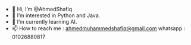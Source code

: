 - 👋 Hi, I’m @AhmedShafiq
- 👀 I’m interested in Python and Java.
- 🌱 I’m currently learning AI.
- 📫 How to reach me :
ahmedmuhammedshafiq@gmail.com
whatsapp : 01026880817
